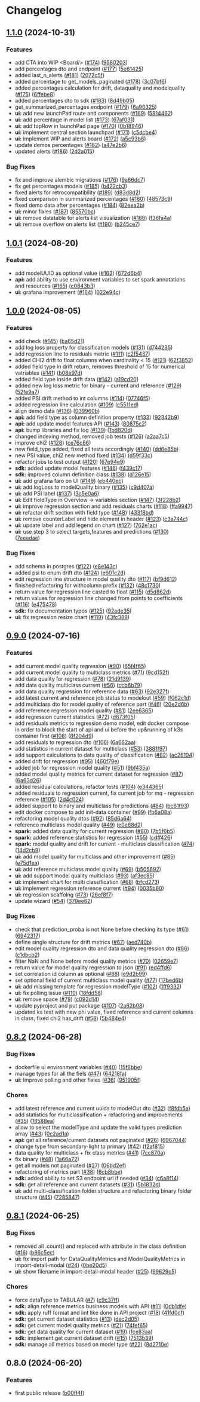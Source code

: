 # Changelog

## [1.1.0](https://github.com/radicalbit/radicalbit-ai-monitoring/compare/v1.0.1...v1.1.0) (2024-10-31)


### Features

* add CTA into WIP &lt;Board/&gt; ([#174](https://github.com/radicalbit/radicalbit-ai-monitoring/issues/174)) ([9580203](https://github.com/radicalbit/radicalbit-ai-monitoring/commit/9580203be453bfe73bde080d67ff026b8356c29c))
* add percentages dto and endpoint ([#177](https://github.com/radicalbit/radicalbit-ai-monitoring/issues/177)) ([5e61425](https://github.com/radicalbit/radicalbit-ai-monitoring/commit/5e614257b311743588ac2ecd68248f2be094f4f8))
* added last_n_alerts ([#181](https://github.com/radicalbit/radicalbit-ai-monitoring/issues/181)) ([2072c5f](https://github.com/radicalbit/radicalbit-ai-monitoring/commit/2072c5fc87131a024f2beec192b4f86922e14fae))
* added percentage to get_models_paginated ([#178](https://github.com/radicalbit/radicalbit-ai-monitoring/issues/178)) ([3c07bf6](https://github.com/radicalbit/radicalbit-ai-monitoring/commit/3c07bf6fbd228a6af07397d8e7620d1880f9ad24))
* added percentages calculation for drift, dataquality and modelquality ([#175](https://github.com/radicalbit/radicalbit-ai-monitoring/issues/175)) ([6ffebe8](https://github.com/radicalbit/radicalbit-ai-monitoring/commit/6ffebe886cfa5302012b90bc1d1a24d41f13ea75))
* added percentages dto to sdk ([#183](https://github.com/radicalbit/radicalbit-ai-monitoring/issues/183)) ([8d49b05](https://github.com/radicalbit/radicalbit-ai-monitoring/commit/8d49b051516232916ac6c092d71d1e457d099812))
* get_summarized_percentages endpoint ([#179](https://github.com/radicalbit/radicalbit-ai-monitoring/issues/179)) ([6a90325](https://github.com/radicalbit/radicalbit-ai-monitoring/commit/6a90325596d39d1c782446a84d67c8551d301a44))
* **ui:** add new launchPad route and components ([#169](https://github.com/radicalbit/radicalbit-ai-monitoring/issues/169)) ([5814462](https://github.com/radicalbit/radicalbit-ai-monitoring/commit/5814462e19128c4a883cb9db828a47e782f19258))
* **ui:** add percentage in model list ([#173](https://github.com/radicalbit/radicalbit-ai-monitoring/issues/173)) ([67af031](https://github.com/radicalbit/radicalbit-ai-monitoring/commit/67af031f49c0b187f264426cd05fb67fab777003))
* **ui:** add topRow in launchPad page ([#170](https://github.com/radicalbit/radicalbit-ai-monitoring/issues/170)) ([0b18946](https://github.com/radicalbit/radicalbit-ai-monitoring/commit/0b18946e70853ddb579894c6249489d07c4ad39b))
* **ui:** implement central section launchpad ([#171](https://github.com/radicalbit/radicalbit-ai-monitoring/issues/171)) ([c5dcbe4](https://github.com/radicalbit/radicalbit-ai-monitoring/commit/c5dcbe4630ea067136a2368655f2281d1597ffb9))
* **ui:** implement WIP and alerts board ([#172](https://github.com/radicalbit/radicalbit-ai-monitoring/issues/172)) ([a5c93b8](https://github.com/radicalbit/radicalbit-ai-monitoring/commit/a5c93b8245234627d652a133f2b62e96fa977f0e))
* update demos percentages ([#182](https://github.com/radicalbit/radicalbit-ai-monitoring/issues/182)) ([a47e2b6](https://github.com/radicalbit/radicalbit-ai-monitoring/commit/a47e2b606b6fba25f3af027071edd8572e798612))
* updated alerts ([#186](https://github.com/radicalbit/radicalbit-ai-monitoring/issues/186)) ([2d2a015](https://github.com/radicalbit/radicalbit-ai-monitoring/commit/2d2a015fcb21b30351d6534809362fc4165eb74f))


### Bug Fixes

* fix and improve alembic migrations ([#176](https://github.com/radicalbit/radicalbit-ai-monitoring/issues/176)) ([9a66dc7](https://github.com/radicalbit/radicalbit-ai-monitoring/commit/9a66dc70b7eca7998c1ced95e739efc9dc8cfa96))
* fix get percentages models ([#185](https://github.com/radicalbit/radicalbit-ai-monitoring/issues/185)) ([b422cb3](https://github.com/radicalbit/radicalbit-ai-monitoring/commit/b422cb35313ec7251701cfbf84f2264fbcdb2e41))
* fixed alerts for retrocompatibility ([#189](https://github.com/radicalbit/radicalbit-ai-monitoring/issues/189)) ([d83d8d2](https://github.com/radicalbit/radicalbit-ai-monitoring/commit/d83d8d2cd19a6233b85510dc8a664839ce5db8ed))
* fixed comparison in summarized percentages ([#180](https://github.com/radicalbit/radicalbit-ai-monitoring/issues/180)) ([48573c9](https://github.com/radicalbit/radicalbit-ai-monitoring/commit/48573c93fe3f5cbcdca21a621f27465474c67217))
* fixed demo data after percentages ([#184](https://github.com/radicalbit/radicalbit-ai-monitoring/issues/184)) ([82eea2b](https://github.com/radicalbit/radicalbit-ai-monitoring/commit/82eea2bcf71461b78a8f5e04c1c784791a5c3599))
* **ui:** minor fixies ([#187](https://github.com/radicalbit/radicalbit-ai-monitoring/issues/187)) ([85570bc](https://github.com/radicalbit/radicalbit-ai-monitoring/commit/85570bcc15f12634b383d80526566b033bbddd45))
* **ui:** remove datatable for alerts list visualization ([#188](https://github.com/radicalbit/radicalbit-ai-monitoring/issues/188)) ([f36fa4a](https://github.com/radicalbit/radicalbit-ai-monitoring/commit/f36fa4ad447abc8c8fc3dd895aa09ad92c5ebb2c))
* **ui:** remove overflow on alerts list ([#190](https://github.com/radicalbit/radicalbit-ai-monitoring/issues/190)) ([b245ce7](https://github.com/radicalbit/radicalbit-ai-monitoring/commit/b245ce78ebdd5b1bd97e349f34a232e5b652c871))

## [1.0.1](https://github.com/radicalbit/radicalbit-ai-monitoring/compare/v1.0.0...v1.0.1) (2024-08-20)


### Features

* add modelUUID as optional value ([#163](https://github.com/radicalbit/radicalbit-ai-monitoring/issues/163)) ([672d6b4](https://github.com/radicalbit/radicalbit-ai-monitoring/commit/672d6b4af0b181131b7957c471ad92338eededf5))
* **api:** add ability to use environment variables to set spark annotations and resources ([#165](https://github.com/radicalbit/radicalbit-ai-monitoring/issues/165)) ([c0843b3](https://github.com/radicalbit/radicalbit-ai-monitoring/commit/c0843b35804d0b1c7f9cdf93150884830d6876b8))
* **ui:** grafana improvement ([#164](https://github.com/radicalbit/radicalbit-ai-monitoring/issues/164)) ([022e94c](https://github.com/radicalbit/radicalbit-ai-monitoring/commit/022e94c722d711e691ee2cec6b9d98f2a1c14ef9))

## [1.0.0](https://github.com/radicalbit/radicalbit-ai-monitoring/compare/v0.9.0...v1.0.0) (2024-08-05)


### Features

* add check ([#145](https://github.com/radicalbit/radicalbit-ai-monitoring/issues/145)) ([ba65d21](https://github.com/radicalbit/radicalbit-ai-monitoring/commit/ba65d210ccf9637aa7d77f038a2453d700e4f081))
* add log loss property for classification models ([#131](https://github.com/radicalbit/radicalbit-ai-monitoring/issues/131)) ([d744235](https://github.com/radicalbit/radicalbit-ai-monitoring/commit/d744235c5df742114474f53cf9c559f3f1dec5c8))
* add regression line to residuals metric ([#111](https://github.com/radicalbit/radicalbit-ai-monitoring/issues/111)) ([c2f5437](https://github.com/radicalbit/radicalbit-ai-monitoring/commit/c2f54377c36c395b0daea351d31b6b86ace1cb99))
* added CHI2 drift to float columns when cardinality &lt; 15 ([#121](https://github.com/radicalbit/radicalbit-ai-monitoring/issues/121)) ([62f3852](https://github.com/radicalbit/radicalbit-ai-monitoring/commit/62f3852cece909311e145fa6e1e5a16ee249e094))
* added field type in drift return, removes threshold of 15 for numerical vatriables ([#141](https://github.com/radicalbit/radicalbit-ai-monitoring/issues/141)) ([b08e97d](https://github.com/radicalbit/radicalbit-ai-monitoring/commit/b08e97d722f65cc956c54f5c3d41925109c4d699))
* added field type inside drift data ([#142](https://github.com/radicalbit/radicalbit-ai-monitoring/issues/142)) ([a19cd20](https://github.com/radicalbit/radicalbit-ai-monitoring/commit/a19cd20249beee7a2ddb73930401a29c970d9cfe))
* added new log loss metric for binary - current and reference ([#129](https://github.com/radicalbit/radicalbit-ai-monitoring/issues/129)) ([52fe9a7](https://github.com/radicalbit/radicalbit-ai-monitoring/commit/52fe9a7cc86f46090c3f16c102740691bd3cb6f9))
* added PSI drift method to int columns ([#114](https://github.com/radicalbit/radicalbit-ai-monitoring/issues/114)) ([07746f5](https://github.com/radicalbit/radicalbit-ai-monitoring/commit/07746f5d3abb639c8227e1ed106c3510731a6641))
* added regression line calculation ([#109](https://github.com/radicalbit/radicalbit-ai-monitoring/issues/109)) ([c5511ed](https://github.com/radicalbit/radicalbit-ai-monitoring/commit/c5511edd9ef32a3d5cbdf7b51356dcbc076eead3))
* align demo data ([#136](https://github.com/radicalbit/radicalbit-ai-monitoring/issues/136)) ([039960b](https://github.com/radicalbit/radicalbit-ai-monitoring/commit/039960b0e23eb7b883f65ee2eb371d0fbef01c19))
* **api:** add field type as column definition property ([#133](https://github.com/radicalbit/radicalbit-ai-monitoring/issues/133)) ([92342b9](https://github.com/radicalbit/radicalbit-ai-monitoring/commit/92342b9c4ad57b047174682d72442c4f12a4074e))
* **api:** add update model features API ([#143](https://github.com/radicalbit/radicalbit-ai-monitoring/issues/143)) ([80875c2](https://github.com/radicalbit/radicalbit-ai-monitoring/commit/80875c25f6dc013478571b8d6ad6b484d8e6eaa4))
* **api:** bump libraries and fix log ([#139](https://github.com/radicalbit/radicalbit-ai-monitoring/issues/139)) ([1bd820d](https://github.com/radicalbit/radicalbit-ai-monitoring/commit/1bd820df4090b20c44f3918434429e2150654535))
* changed indexing method, removed job tests ([#126](https://github.com/radicalbit/radicalbit-ai-monitoring/issues/126)) ([a2aa7c5](https://github.com/radicalbit/radicalbit-ai-monitoring/commit/a2aa7c5633d60c8bed3a6490989d76d6b83ea8a4))
* improve chi2 ([#128](https://github.com/radicalbit/radicalbit-ai-monitoring/issues/128)) ([ce76c86](https://github.com/radicalbit/radicalbit-ai-monitoring/commit/ce76c86c5dc59afe5d338d3164db8f352c08818b))
* new field_type added, fixed all tests accordingly ([#140](https://github.com/radicalbit/radicalbit-ai-monitoring/issues/140)) ([dd6e85b](https://github.com/radicalbit/radicalbit-ai-monitoring/commit/dd6e85bb42c1bd32b42991bea13b8d411f4bf795))
* new PSI value, chi2 new method fixed ([#134](https://github.com/radicalbit/radicalbit-ai-monitoring/issues/134)) ([d59f33c](https://github.com/radicalbit/radicalbit-ai-monitoring/commit/d59f33c109e8a33adcad5a921a1414c582e56904))
* refactor jobs to test output ([#120](https://github.com/radicalbit/radicalbit-ai-monitoring/issues/120)) ([67e94e9](https://github.com/radicalbit/radicalbit-ai-monitoring/commit/67e94e9da3e44b9f79f4cd27db38552d0decda81))
* **sdk:** added update model features ([#146](https://github.com/radicalbit/radicalbit-ai-monitoring/issues/146)) ([f439c17](https://github.com/radicalbit/radicalbit-ai-monitoring/commit/f439c17596534bbb6f76382ef725942afc2bc042))
* **sdk:** improved column definition class ([#138](https://github.com/radicalbit/radicalbit-ai-monitoring/issues/138)) ([d126e15](https://github.com/radicalbit/radicalbit-ai-monitoring/commit/d126e15d94103de9bdcece79b85e377e71539ac5))
* **ui:** add grafana faro on UI ([#149](https://github.com/radicalbit/radicalbit-ai-monitoring/issues/149)) ([eb440ec](https://github.com/radicalbit/radicalbit-ai-monitoring/commit/eb440ec0755263ebd02be1f31025991dd1aa6b3c))
* **ui:** add logLoss to modelQuality binary ([#135](https://github.com/radicalbit/radicalbit-ai-monitoring/issues/135)) ([c9d407a](https://github.com/radicalbit/radicalbit-ai-monitoring/commit/c9d407ac47f2f0611d80ea8f00bfe3582f70d9d6))
* **ui:** add PSI label ([#137](https://github.com/radicalbit/radicalbit-ai-monitoring/issues/137)) ([3c5e0a6](https://github.com/radicalbit/radicalbit-ai-monitoring/commit/3c5e0a61b355278dc3c5f1d6ea0c86f96fd18f81))
* **ui:** Edit fieldType in Overview -&gt; variables section ([#147](https://github.com/radicalbit/radicalbit-ai-monitoring/issues/147)) ([3f228b2](https://github.com/radicalbit/radicalbit-ai-monitoring/commit/3f228b2eac1559deef09a1efb5f96e59716472a4))
* **ui:** improve regression section and add residuals charts ([#118](https://github.com/radicalbit/radicalbit-ai-monitoring/issues/118)) ([ffa9947](https://github.com/radicalbit/radicalbit-ai-monitoring/commit/ffa994700ee8820ab2c1e2d74c19817fe0eb0648))
* **ui:** refactor drift section with field type ([#148](https://github.com/radicalbit/radicalbit-ai-monitoring/issues/148)) ([433f8bd](https://github.com/radicalbit/radicalbit-ai-monitoring/commit/433f8bdd2c8d69fe021f04c09714c639b7495dd7))
* **ui:** remove counterLabel and hide element in header ([#123](https://github.com/radicalbit/radicalbit-ai-monitoring/issues/123)) ([c3a744c](https://github.com/radicalbit/radicalbit-ai-monitoring/commit/c3a744cb7c6cbb40e6d5935fc1fa823165b00052))
* **ui:** update label and add legend on chart ([#127](https://github.com/radicalbit/radicalbit-ai-monitoring/issues/127)) ([762e1ac](https://github.com/radicalbit/radicalbit-ai-monitoring/commit/762e1acb0e2799c8ae1932728aba79d94b947f7b))
* **ui:** use step 3 to select targets,features and predictions ([#130](https://github.com/radicalbit/radicalbit-ai-monitoring/issues/130)) ([7eeedae](https://github.com/radicalbit/radicalbit-ai-monitoring/commit/7eeedae8ce785cf50c9127bf4e325a22769aa8ac))


### Bug Fixes

* add schema in postgres ([#122](https://github.com/radicalbit/radicalbit-ai-monitoring/issues/122)) ([e8e143c](https://github.com/radicalbit/radicalbit-ai-monitoring/commit/e8e143c77203da15887529c73522b27f0c37cd9b))
* added psi to enum drift dto ([#124](https://github.com/radicalbit/radicalbit-ai-monitoring/issues/124)) ([e601c2d](https://github.com/radicalbit/radicalbit-ai-monitoring/commit/e601c2dd116858e3173d845da4ae7157843364e4))
* edit regression line structure in model quality dto ([#117](https://github.com/radicalbit/radicalbit-ai-monitoring/issues/117)) ([bf9d612](https://github.com/radicalbit/radicalbit-ai-monitoring/commit/bf9d612f9a04aeef42cf28411ed698d48b101061))
* finished refactoring for withcolumn prefix ([#132](https://github.com/radicalbit/radicalbit-ai-monitoring/issues/132)) ([48c1730](https://github.com/radicalbit/radicalbit-ai-monitoring/commit/48c17305738dd47e8f80b40d0b88faea5e164d96))
* return value for regression line casted to float ([#115](https://github.com/radicalbit/radicalbit-ai-monitoring/issues/115)) ([d5d862d](https://github.com/radicalbit/radicalbit-ai-monitoring/commit/d5d862deb02354112cafa15552ffc7973d451452))
* return values for regression line changed from points to coefficients ([#116](https://github.com/radicalbit/radicalbit-ai-monitoring/issues/116)) ([e475478](https://github.com/radicalbit/radicalbit-ai-monitoring/commit/e475478926b86d8fbe7cbb3703e9be23cedb88bb))
* **sdk:** fix documentation typos ([#125](https://github.com/radicalbit/radicalbit-ai-monitoring/issues/125)) ([92ade35](https://github.com/radicalbit/radicalbit-ai-monitoring/commit/92ade35e0436cb3e18981ab754b966ebd4664034))
* **ui:** fix regression resize chart ([#119](https://github.com/radicalbit/radicalbit-ai-monitoring/issues/119)) ([43fc389](https://github.com/radicalbit/radicalbit-ai-monitoring/commit/43fc389e8c5ac9319aab419590944821213ed0c3))

## [0.9.0](https://github.com/radicalbit/radicalbit-ai-monitoring/compare/v0.8.2...v0.9.0) (2024-07-16)


### Features

* add current model quality regression ([#90](https://github.com/radicalbit/radicalbit-ai-monitoring/issues/90)) ([65f4f65](https://github.com/radicalbit/radicalbit-ai-monitoring/commit/65f4f65a33e989f3363f5d85a9146d52ee2cf27d))
* add current model quality to multiclass metrics ([#71](https://github.com/radicalbit/radicalbit-ai-monitoring/issues/71)) ([9cd152f](https://github.com/radicalbit/radicalbit-ai-monitoring/commit/9cd152f27aa79e826fd1889f1efccb48066e3075))
* add data quality for regression ([#78](https://github.com/radicalbit/radicalbit-ai-monitoring/issues/78)) ([21d9139](https://github.com/radicalbit/radicalbit-ai-monitoring/commit/21d9139528046536af31ead67e54e88e7f358d7f))
* add data quality multiclass current ([#56](https://github.com/radicalbit/radicalbit-ai-monitoring/issues/56)) ([ccb6b79](https://github.com/radicalbit/radicalbit-ai-monitoring/commit/ccb6b79d97a60ff236912add582a58b42c469959))
* add data quality regression for reference data ([#63](https://github.com/radicalbit/radicalbit-ai-monitoring/issues/63)) ([92e327f](https://github.com/radicalbit/radicalbit-ai-monitoring/commit/92e327f00658c9490cd6d74bead0c883e583bd4f))
* add latest current and reference job status to modelout ([#59](https://github.com/radicalbit/radicalbit-ai-monitoring/issues/59)) ([f062c1d](https://github.com/radicalbit/radicalbit-ai-monitoring/commit/f062c1d86ad8ffc6acb4ef171af96ed9257953ff))
* add multiclass dto for model quality of reference part ([#46](https://github.com/radicalbit/radicalbit-ai-monitoring/issues/46)) ([20e2d6b](https://github.com/radicalbit/radicalbit-ai-monitoring/commit/20e2d6b95dba69b2dcd2a99856439a0d778a36ab))
* add reference regression model quality ([#81](https://github.com/radicalbit/radicalbit-ai-monitoring/issues/81)) ([2ee6365](https://github.com/radicalbit/radicalbit-ai-monitoring/commit/2ee636520fa95ae6ccc6f6cd478ffd3e6b02c46f))
* add regression current statistics ([#72](https://github.com/radicalbit/radicalbit-ai-monitoring/issues/72)) ([d873f05](https://github.com/radicalbit/radicalbit-ai-monitoring/commit/d873f058c4bc374bd05c2dd3871908a74f9056d8))
* add residuals metrics to regression demo model, edit docker compose in order to block the start of api and ui before the up&running of k3s container first ([#108](https://github.com/radicalbit/radicalbit-ai-monitoring/issues/108)) ([8f204d9](https://github.com/radicalbit/radicalbit-ai-monitoring/commit/8f204d937f375c048961fd0bad61bcca71b961b0))
* add residuals to regression dto ([#106](https://github.com/radicalbit/radicalbit-ai-monitoring/issues/106)) ([6a662aa](https://github.com/radicalbit/radicalbit-ai-monitoring/commit/6a662aac7d476ddf3a29a1f668fdfd067fcdd6b1))
* add statistics in current dataset for multiclass ([#53](https://github.com/radicalbit/radicalbit-ai-monitoring/issues/53)) ([3881f97](https://github.com/radicalbit/radicalbit-ai-monitoring/commit/3881f97d8e8a46119fe38fb11a877a11f10b9224))
* add support calculations to data quality of classification ([#82](https://github.com/radicalbit/radicalbit-ai-monitoring/issues/82)) ([ac26194](https://github.com/radicalbit/radicalbit-ai-monitoring/commit/ac26194aa9276b8445137c03f0988405f6ab9c20))
* added drift for regression ([#95](https://github.com/radicalbit/radicalbit-ai-monitoring/issues/95)) ([460f79e](https://github.com/radicalbit/radicalbit-ai-monitoring/commit/460f79e18c9dfbe17256e23764aa307c1638bd97))
* added job for regression model quality ([#51](https://github.com/radicalbit/radicalbit-ai-monitoring/issues/51)) ([9bf435a](https://github.com/radicalbit/radicalbit-ai-monitoring/commit/9bf435a377b10b222031bb205a3d7c3694acb83d))
* added model quality metrics for current dataset for regression ([#87](https://github.com/radicalbit/radicalbit-ai-monitoring/issues/87)) ([6a63d26](https://github.com/radicalbit/radicalbit-ai-monitoring/commit/6a63d266f82e6b35ef9c79ba11ad2c10f34f34ea))
* added residual calculations, refactor tests ([#104](https://github.com/radicalbit/radicalbit-ai-monitoring/issues/104)) ([e344365](https://github.com/radicalbit/radicalbit-ai-monitoring/commit/e3443651ad37497d741f8060f5e41543129bb6f7))
* added residuals to regression current, fix current job for mq - regression reference ([#105](https://github.com/radicalbit/radicalbit-ai-monitoring/issues/105)) ([2d4c024](https://github.com/radicalbit/radicalbit-ai-monitoring/commit/2d4c02484cc03b9a336fafe747659efbcebe225d))
* added support to binary and multiclass for predictions ([#84](https://github.com/radicalbit/radicalbit-ai-monitoring/issues/84)) ([bc61f93](https://github.com/radicalbit/radicalbit-ai-monitoring/commit/bc61f934bf69b7108d2f5c5e2c198c406511dc32))
* edit docker compose to add init-data container ([#99](https://github.com/radicalbit/radicalbit-ai-monitoring/issues/99)) ([fb6a08a](https://github.com/radicalbit/radicalbit-ai-monitoring/commit/fb6a08a6277985a4775998d2e487cdefae6941c9))
* refactoring model quality dtos ([#92](https://github.com/radicalbit/radicalbit-ai-monitoring/issues/92)) ([85d6a64](https://github.com/radicalbit/radicalbit-ai-monitoring/commit/85d6a64d1f6a2edc8c1f751f0796617368d66a5d))
* reference multiclass model quality ([#49](https://github.com/radicalbit/radicalbit-ai-monitoring/issues/49)) ([e0e68d2](https://github.com/radicalbit/radicalbit-ai-monitoring/commit/e0e68d27d5a55f7d35756826aea36297e69fa08e))
* **spark:** added data quality for current regression ([#80](https://github.com/radicalbit/radicalbit-ai-monitoring/issues/80)) ([7b5f6b5](https://github.com/radicalbit/radicalbit-ai-monitoring/commit/7b5f6b5ec0dfcc537b77764dbb2b82dbc8e20daa))
* **spark:** added reference statistics for regression ([#55](https://github.com/radicalbit/radicalbit-ai-monitoring/issues/55)) ([cdff426](https://github.com/radicalbit/radicalbit-ai-monitoring/commit/cdff426cab8cfb9be1f827ff864be690e7ec508d))
* **spark:** model quality and drift for current - multiclass classification ([#74](https://github.com/radicalbit/radicalbit-ai-monitoring/issues/74)) ([14d2cb9](https://github.com/radicalbit/radicalbit-ai-monitoring/commit/14d2cb9a62f45299a0fd4cad6ca970acd5feaef2))
* **ui:** add model quality for multiclass and other improvement ([#85](https://github.com/radicalbit/radicalbit-ai-monitoring/issues/85)) ([e75d1ea](https://github.com/radicalbit/radicalbit-ai-monitoring/commit/e75d1ea3659594f563a838e3ba3c8a4956746322))
* **ui:** add reference multiclass model quality ([#69](https://github.com/radicalbit/radicalbit-ai-monitoring/issues/69)) ([b505692](https://github.com/radicalbit/radicalbit-ai-monitoring/commit/b505692afd73ed64acb8355af3685b1f0361de77))
* **ui:** add support model quality multiclass ([#93](https://github.com/radicalbit/radicalbit-ai-monitoring/issues/93)) ([af3ec85](https://github.com/radicalbit/radicalbit-ai-monitoring/commit/af3ec856ca9b9da1255d0f18610b9af0fe649a67))
* **ui:** implement chart for multi classification ([#68](https://github.com/radicalbit/radicalbit-ai-monitoring/issues/68)) ([bfcd273](https://github.com/radicalbit/radicalbit-ai-monitoring/commit/bfcd273e4b32a7e8aceadacab3180e2e9b9a5eff))
* **ui:** implement regression reference current ([#94](https://github.com/radicalbit/radicalbit-ai-monitoring/issues/94)) ([0035b60](https://github.com/radicalbit/radicalbit-ai-monitoring/commit/0035b60558aef9f0c89313bf5451247d11ab8210))
* **ui:** regression scaffolng ([#73](https://github.com/radicalbit/radicalbit-ai-monitoring/issues/73)) ([26ef8f7](https://github.com/radicalbit/radicalbit-ai-monitoring/commit/26ef8f754ec1bd743833e5f5857249177f873e39))
* update wizard ([#54](https://github.com/radicalbit/radicalbit-ai-monitoring/issues/54)) ([379ee62](https://github.com/radicalbit/radicalbit-ai-monitoring/commit/379ee62f41e9a35ca6882df0425ae95c8f37bf02))


### Bug Fixes

* check that prediction_proba is not None before checking its type ([#61](https://github.com/radicalbit/radicalbit-ai-monitoring/issues/61)) ([6942317](https://github.com/radicalbit/radicalbit-ai-monitoring/commit/6942317c58cdeeae17f43925bfc7345288410356))
* define single structure for drift metrics ([#67](https://github.com/radicalbit/radicalbit-ai-monitoring/issues/67)) ([aed740b](https://github.com/radicalbit/radicalbit-ai-monitoring/commit/aed740b0b8f62e1b22bd9d183306b62a1b409205))
* edit model quality regression dto and data quality regression dto ([#86](https://github.com/radicalbit/radicalbit-ai-monitoring/issues/86)) ([c1dbcb2](https://github.com/radicalbit/radicalbit-ai-monitoring/commit/c1dbcb243d6a969dfca665cdf0a0eff110878f57))
* filter NaN and None before model quality metrics ([#70](https://github.com/radicalbit/radicalbit-ai-monitoring/issues/70)) ([02659e7](https://github.com/radicalbit/radicalbit-ai-monitoring/commit/02659e73a6cf719f2f20f30b87d21138d019626b))
* return value for model quality regression to json ([#91](https://github.com/radicalbit/radicalbit-ai-monitoring/issues/91)) ([ed4ffd6](https://github.com/radicalbit/radicalbit-ai-monitoring/commit/ed4ffd6e28deb767aa4adaa7734bfd78f61ed285))
* set correlation id column as optional ([#88](https://github.com/radicalbit/radicalbit-ai-monitoring/issues/88)) ([e9d2b99](https://github.com/radicalbit/radicalbit-ai-monitoring/commit/e9d2b996b0131c93a725e0bb6b5bd98efa70fef5))
* set optional field of current multiclass model quality  ([#77](https://github.com/radicalbit/radicalbit-ai-monitoring/issues/77)) ([17bed6b](https://github.com/radicalbit/radicalbit-ai-monitoring/commit/17bed6b28ff50ca423373076f11a3ae65c3d1b20))
* **ui:** add missing template for regression modelType ([#102](https://github.com/radicalbit/radicalbit-ai-monitoring/issues/102)) ([1ff9332](https://github.com/radicalbit/radicalbit-ai-monitoring/commit/1ff9332406c7c29f43045ea1c17e8884160fb39b))
* **ui:** fix polling issue ([#110](https://github.com/radicalbit/radicalbit-ai-monitoring/issues/110)) ([18fdd58](https://github.com/radicalbit/radicalbit-ai-monitoring/commit/18fdd58345549adf493838b2ddce085086043437))
* **ui:** remove space ([#79](https://github.com/radicalbit/radicalbit-ai-monitoring/issues/79)) ([c092d14](https://github.com/radicalbit/radicalbit-ai-monitoring/commit/c092d14b107702b93a4f2b0fb74f6f6654590ac9))
* update pyproject and put package ([#107](https://github.com/radicalbit/radicalbit-ai-monitoring/issues/107)) ([2a62b08](https://github.com/radicalbit/radicalbit-ai-monitoring/commit/2a62b087ade74bf497cc17620734d38eaaced513))
* updated ks test with new phi value, fixed reference and current columns in class, fixed chi2 has_drift ([#58](https://github.com/radicalbit/radicalbit-ai-monitoring/issues/58)) ([5b484e4](https://github.com/radicalbit/radicalbit-ai-monitoring/commit/5b484e476d5c92ba785d82935b9ba02748173342))

## [0.8.2](https://github.com/radicalbit/radicalbit-ai-monitoring/compare/v0.8.1...v0.8.2) (2024-06-28)

### Bug Fixes

* dockerfile ui environment variables ([#40](https://github.com/radicalbit/radicalbit-ai-monitoring/issues/40)) ([15f8bbe](https://github.com/radicalbit/radicalbit-ai-monitoring/commit/15f8bbe157a0d2ffe77ebdf1f6cc4075fe473da3))
* manage types for all the fiels ([#47](https://github.com/radicalbit/radicalbit-ai-monitoring/issues/47)) ([64218fa](https://github.com/radicalbit/radicalbit-ai-monitoring/commit/64218fa618d626b5ed2acbc9b6a695c969203a65))
* **ui:** Improve polling and other fixies ([#36](https://github.com/radicalbit/radicalbit-ai-monitoring/issues/36)) ([951905f](https://github.com/radicalbit/radicalbit-ai-monitoring/commit/951905fe008651f9afa6f57eeb5462470d764cff))

### Chores

* add latest reference and current uuids to modelOut dto ([#32](https://github.com/radicalbit/radicalbit-ai-monitoring/issues/32)) ([f8fdb5a](https://github.com/radicalbit/radicalbit-ai-monitoring/commit/f8fdb5afcd94ffbf2e2e83d46d9f10b7403b352e))
* add statistics for multiclassification + refactoring and improvements ([#35](https://github.com/radicalbit/radicalbit-ai-monitoring/issues/35)) ([18588ea](https://github.com/radicalbit/radicalbit-ai-monitoring/commit/18588eab6894275c2e29e20a9ea7d5b74b34d142))
* allow to select the modelType and update the valid types prediction array ([#43](https://github.com/radicalbit/radicalbit-ai-monitoring/issues/43)) ([0c2ad1a](https://github.com/radicalbit/radicalbit-ai-monitoring/commit/0c2ad1ae860a17290f0c96c18b132e1cf977a61c))
* **api:** get all reference/current datasets not paginated ([#26](https://github.com/radicalbit/radicalbit-ai-monitoring/issues/26)) ([6967044](https://github.com/radicalbit/radicalbit-ai-monitoring/commit/696704485683f081436818cf52aed117c1ec81d7))
* change type from secondary-light to primary ([#42](https://github.com/radicalbit/radicalbit-ai-monitoring/issues/42)) ([f2af815](https://github.com/radicalbit/radicalbit-ai-monitoring/commit/f2af8153c30cbd8491cd94414cddc8ab72d759b1))
* data quality for multiclass + fix class metrics ([#41](https://github.com/radicalbit/radicalbit-ai-monitoring/issues/41)) ([7cc870a](https://github.com/radicalbit/radicalbit-ai-monitoring/commit/7cc870ad0afad5581065128d91ee5241e7a71002))
* fix binary ([#48](https://github.com/radicalbit/radicalbit-ai-monitoring/issues/48)) ([1a66a72](https://github.com/radicalbit/radicalbit-ai-monitoring/commit/1a66a721e30e26526324b95e257ead5df24aa1cf))
* get all models not paginated ([#27](https://github.com/radicalbit/radicalbit-ai-monitoring/issues/27)) ([06bd2ef](https://github.com/radicalbit/radicalbit-ai-monitoring/commit/06bd2ef7cb63a362e8f9091fee439794cbdde8d0))
* refactoring of metrics part ([#38](https://github.com/radicalbit/radicalbit-ai-monitoring/issues/38)) ([6cb8bbe](https://github.com/radicalbit/radicalbit-ai-monitoring/commit/6cb8bbef4cbfcfa588c34fe4636d2d1c4b64934d))
* **sdk:** added ability to set S3 endpoint url if needed ([#34](https://github.com/radicalbit/radicalbit-ai-monitoring/issues/34)) ([c6a8f14](https://github.com/radicalbit/radicalbit-ai-monitoring/commit/c6a8f1406c928de70bb1192329d62a7dc3f784e6))
* **sdk:** get all reference and current datasets ([#31](https://github.com/radicalbit/radicalbit-ai-monitoring/issues/31)) ([5b1832d](https://github.com/radicalbit/radicalbit-ai-monitoring/commit/5b1832d1b7558cc94ae29d58f0a93cb62f0949bb))
* **ui:** add multi-classification folder structure and refactoring binary folder structure ([#45](https://github.com/radicalbit/radicalbit-ai-monitoring/issues/45)) ([7285847](https://github.com/radicalbit/radicalbit-ai-monitoring/commit/7285847458d5b292b1d15c463720a809b73d46b9))


## [0.8.1](https://github.com/radicalbit/radicalbit-ai-monitoring/compare/v0.8.0...v0.8.1) (2024-06-25)

### Bug Fixes

* removed all .count() and replaced with attribute in the class definition ([#16](https://github.com/radicalbit/radicalbit-ai-monitoring/issues/16)) ([b86c5ec](https://github.com/radicalbit/radicalbit-ai-monitoring/commit/b86c5ecd7ce1e828f3e32079ba96e7bf68abd510))
* **ui:** fix import path for DataQualityMetrics and ModelQualityMetrics in import-detail-modal ([#24](https://github.com/radicalbit/radicalbit-ai-monitoring/issues/24)) ([0be20d5](https://github.com/radicalbit/radicalbit-ai-monitoring/commit/0be20d579a4e29cea8c370018cf0b4fdc1cccd14))
* **ui:** show filename in import-detail-modal header ([#25](https://github.com/radicalbit/radicalbit-ai-monitoring/issues/25)) ([99629c5](https://github.com/radicalbit/radicalbit-ai-monitoring/commit/99629c5b28d55f82c431829a71133b0041599617))

### Chores

* force dataType to TABULAR ([#7](https://github.com/radicalbit/radicalbit-ai-monitoring/issues/7)) ([c9c37ff](https://github.com/radicalbit/radicalbit-ai-monitoring/commit/c9c37ff8a78f1dfbb72aee1b8831928cb66cc1dc))
* **sdk:** align reference metrics business models with API ([#11](https://github.com/radicalbit/radicalbit-ai-monitoring/issues/11)) ([0db1dfe](https://github.com/radicalbit/radicalbit-ai-monitoring/commit/0db1dfe365adb7a1973b6302359bc18c158bf720))
* **sdk:** apply ruff format and lint like done in API project ([#18](https://github.com/radicalbit/radicalbit-ai-monitoring/issues/18)) ([41fd0cf](https://github.com/radicalbit/radicalbit-ai-monitoring/commit/41fd0cf440ab09c51908dc060792063fcc093557))
* **sdk:** get current dataset statistics ([#13](https://github.com/radicalbit/radicalbit-ai-monitoring/issues/13)) ([dec2d05](https://github.com/radicalbit/radicalbit-ai-monitoring/commit/dec2d05c08a9249e5c6e2e39cad2b6212f05f115))
* **sdk:** get current model quality metrics ([#21](https://github.com/radicalbit/radicalbit-ai-monitoring/issues/21)) ([74fef65](https://github.com/radicalbit/radicalbit-ai-monitoring/commit/74fef65bc4a43a0a0f5a4b8d43693ad7dc02a8d0))
* **sdk:** get data quality for current dataset ([#19](https://github.com/radicalbit/radicalbit-ai-monitoring/issues/19)) ([fce83aa](https://github.com/radicalbit/radicalbit-ai-monitoring/commit/fce83aa76d9c5d3a99e1e6720dbd2bd4dc1a243a))
* **sdk:** implement get current dataset drift ([#15](https://github.com/radicalbit/radicalbit-ai-monitoring/issues/15)) ([7513b39](https://github.com/radicalbit/radicalbit-ai-monitoring/commit/7513b39aed144d6c14cf60aaeabdffae1fa8b3f0))
* **sdk:** manage all metrics based on model type ([#22](https://github.com/radicalbit/radicalbit-ai-monitoring/issues/22)) ([8d2710e](https://github.com/radicalbit/radicalbit-ai-monitoring/commit/8d2710ef8040ba65d46615eb971940bd2d05d94d))

## 0.8.0 (2024-06-20)

### Features

* first public release ([b00ff4f](https://github.com/radicalbit/radicalbit-ai-monitoring/commit/b00ff4f0de8fc07b0f55ab54b4b288c1f386378d))
